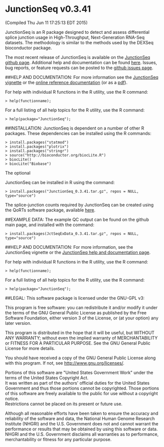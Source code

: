 # JunctionSeq v0.3.41
(Compiled Thu Jun 11 17:25:13 EDT 2015)

JunctionSeq is an R package designed to detect and assess 
differential splice junction usage in High-Throughput, 
Next-Generation RNA-Seq datasets. 
The methodology is similar to the methods used by the DEXSeq 
bioconductor package.

The most recent release of JunctionSeq is available on the 
[JunctionSeq github page](http://github.com/hartleys/JunctionSeq).
Additional help and documentation can be found 
[here](http://dl.dropboxusercontent.com/u/103621176/JunctionSeq/helpDocs/index.html).
Issues, bug reports, or feature requests can be posted to the 
[github issues page](https://github.com/hartleys/JunctionSeq/issues).

##HELP AND DOCUMENTATION:
For more information see the [JunctionSeq vignette](http://dl.dropboxusercontent.com/u/103621176/JunctionSeq/helpDocs/doc/JunctionSeq.pdf) or the 
[online reference documentation](http://dl.dropboxusercontent.com/u/103621176/JunctionSeq/helpDocs/Rhtml/index.html) (or as a [pdf](http://dl.dropboxusercontent.com/u/103621176/JunctionSeq/helpDocs/doc/JunctionSeq-reference.pdf)).

For help with individual R functions in the R utility, use the R 
command:

    > help(functionname);

For a full listing of all help topics for the R utility, use the R 
command: 

    > help(package="JunctionSeq");

##INSTALLATION:
JunctionSeq is dependent on a number of other R packages. These 
dependencies can be installed using the R commands:

    > install.packages("statmod")
    > install.packages("plotrix")
    > install.packages("stringr")
    > source("http://bioconductor.org/biocLite.R")
    > biocLite()
    > biocLite("Biobase")

The optional 

JunctionSeq can be installed in R using the command:

    > install.packages("JunctionSeq_0.3.41.tar.gz", repos = NULL, type="source")

The splice-junction counts required by JunctionSeq can be created 
using the QoRTs software package, available 
[here](http://github.com/hartleys/QoRTs).

##EXAMPLE DATA:
The example QC output can be found on the github main page, and 
installed with the command:
    
    > install.packages(JctSeqExData_0.3.41.tar.gz", repos = NULL, type="source")

##HELP AND DOCUMENTATION:
For more information, see the JunctionSeq vignette or the [JunctionSeq help 
and documentation page](dl.dropboxusercontent.com/u/103621176/JunctionSeq/helpDocs/index.html).

For help with individual R functions in the R utility, use the R 
command:

    > help(functionname);

For a full listing of all help topics for the R utility, use the R 
command: 

    > help(package="JunctionSeq");

##LEGAL:
This software package is licensed under the GNU-GPL v3:

This program is free software: you can redistribute it and/or modify
it under the terms of the GNU General Public License as published by
the Free Software Foundation, either version 3 of the License, or
(at your option) any later version.

This program is distributed in the hope that it will be useful,
but WITHOUT ANY WARRANTY; without even the implied warranty of
MERCHANTABILITY or FITNESS FOR A PARTICULAR PURPOSE.  See the
GNU General Public License for more details.

You should have received a copy of the GNU General Public License
along with this program.  If not, see <http://www.gnu.org/licenses/>.

Portions of this software are "United States Government Work" 
under the terms of the United States Copyright Act.  
It was written as part of the authors' official duties for the 
United States Government and thus those portions cannot be 
copyrighted.  Those portions of this software are freely 
available to the public for use without a copyright notice.  
Restrictions cannot be placed on its present or future use.

Although all reasonable efforts have been taken to ensure the 
accuracy and reliability of the software and data, the National 
Human Genome Research Institute (NHGRI) and the U.S. Government 
does not and cannot warrant the performance or results that may 
be obtained by using this software or data.  NHGRI and the U.S. 
Government disclaims all warranties as to performance, 
merchantability or fitness for any particular purpose.

